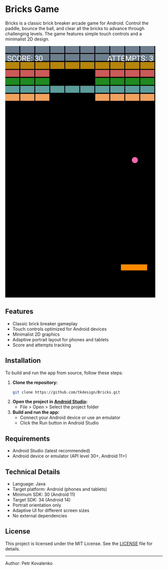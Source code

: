 # Bricks Game

Bricks is a classic brick breaker arcade game for Android. Control the paddle, bounce the ball, and clear all the bricks to advance through challenging levels. The game features simple touch controls and a minimalist 2D design.

![Gameplay Demo](./docs/gameplay_demo.gif)

## Features
- Classic brick breaker gameplay
- Touch controls optimized for Android devices
- Minimalist 2D graphics
- Adaptive portrait layout for phones and tablets
- Score and attempts tracking

## Installation

To build and run the app from source, follow these steps:

1. **Clone the repository:**
   ```sh
   git clone https://github.com/tkdesign/Bricks.git
   ```
2. **Open the project in [Android Studio](https://developer.android.com/studio):**
   - File > Open > Select the project folder
3. **Build and run the app:**
   - Connect your Android device or use an emulator
   - Click the Run button in Android Studio

## Requirements
- Android Studio (latest recommended)
- Android device or emulator (API level 30+, Android 11+)

## Technical Details
- Language: Java
- Target platform: Android (phones and tablets)
- Minimum SDK: 30 (Android 11)
- Target SDK: 34 (Android 14)
- Portrait orientation only
- Adaptive UI for different screen sizes
- No external dependencies

## License

This project is licensed under the MIT License. See the [LICENSE](LICENSE) file for details.

---

Author: Petr Kovalenko
